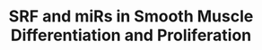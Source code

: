 ---
annotations:
- type: Pathway Ontology
  value: microRNA pathway
- type: Cell Type Ontology
  value: smooth muscle myoblast
- type: Cell Type Ontology
  value: smooth muscle cell neural crest derived
authors:
- MaintBot
- Mkutmon
description: Smooth muscle cells exhibit a unique plasticity, in that they are able
  to oscillate between proliferative and more quiescent, differentiated states. These
  two states are determined, in part, by a network of transcription factors, including
  Klf-4, Elk-1 and serum response factor (SRF), that regulate expression of genes
  controlling smooth muscle cell status. Two smooth muscle-enriched, co-transcribed
  microRNAs (miRNAs), miR-143 and miR-145, cooperatively target this transcription
  factor network to promote smooth muscle cell differentiation. miR-145 also acts
  in a positive feed-foward regulatory loop to enhance expression of the smooth muscle
  regulator, Myocardin (Myocd), which cooperates with SRF to activate transcription
  of miR-143/145. Conversely, the cardiac and skeletal muscle-enriched miRNA, miR-133,
  which is also under transcriptional control of both SRF and Mef2C, acts in a negative
  feed-back loop to decrease SRF translation. Other miRNAs, including miR-214 and
  miR-199a, also target SRF, limiting its activity in specific cell types.
last-edited: 2016-10-20
organisms:
- Mus musculus
redirect_from:
- /index.php/Pathway:WP2081
- /instance/WP2081
schema-jsonld:
- '@context': https://schema.org/
  '@id': https://wikipathways.github.io/pathways/WP2081.html
  '@type': Dataset
  creator:
    '@type': Organization
    name: WikiPathways
  description: Smooth muscle cells exhibit a unique plasticity, in that they are able
    to oscillate between proliferative and more quiescent, differentiated states.
    These two states are determined, in part, by a network of transcription factors,
    including Klf-4, Elk-1 and serum response factor (SRF), that regulate expression
    of genes controlling smooth muscle cell status. Two smooth muscle-enriched, co-transcribed
    microRNAs (miRNAs), miR-143 and miR-145, cooperatively target this transcription
    factor network to promote smooth muscle cell differentiation. miR-145 also acts
    in a positive feed-foward regulatory loop to enhance expression of the smooth
    muscle regulator, Myocardin (Myocd), which cooperates with SRF to activate transcription
    of miR-143/145. Conversely, the cardiac and skeletal muscle-enriched miRNA, miR-133,
    which is also under transcriptional control of both SRF and Mef2C, acts in a negative
    feed-back loop to decrease SRF translation. Other miRNAs, including miR-214 and
    miR-199a, also target SRF, limiting its activity in specific cell types.
  keywords:
  - Mef2d
  - Elk1
  - Smooth Muscle Proliferation
  - Mef2a
  - Smooth Mushcle Differentiation
  - Mir133a-2
  - Ccnd2
  - Nkx2-5
  - Mef2c
  - Mir145
  - Mef2b
  - Mir133a-1
  - Camk2d
  - Mir143
  - Klf4
  - Mir199a-1
  - Myocd
  - MIR214
  - SRF
  license: CC0
  name: SRF and miRs in Smooth Muscle Differentiation and Proliferation
seo: CreativeWork
title: SRF and miRs in Smooth Muscle Differentiation and Proliferation
wpid: WP2081
---